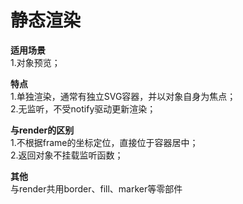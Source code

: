 # 静态渲染
**适用场景**  
1.对象预览；

**特点**  
1.单独渲染，通常有独立SVG容器，并以对象自身为焦点；  
2.无监听，不受notify驱动更新渲染；  

**与render的区别**  
1.不根据frame的坐标定位，直接位于容器居中；  
2.返回对象不挂载监听函数；

**其他**  
与render共用border、fill、marker等零部件